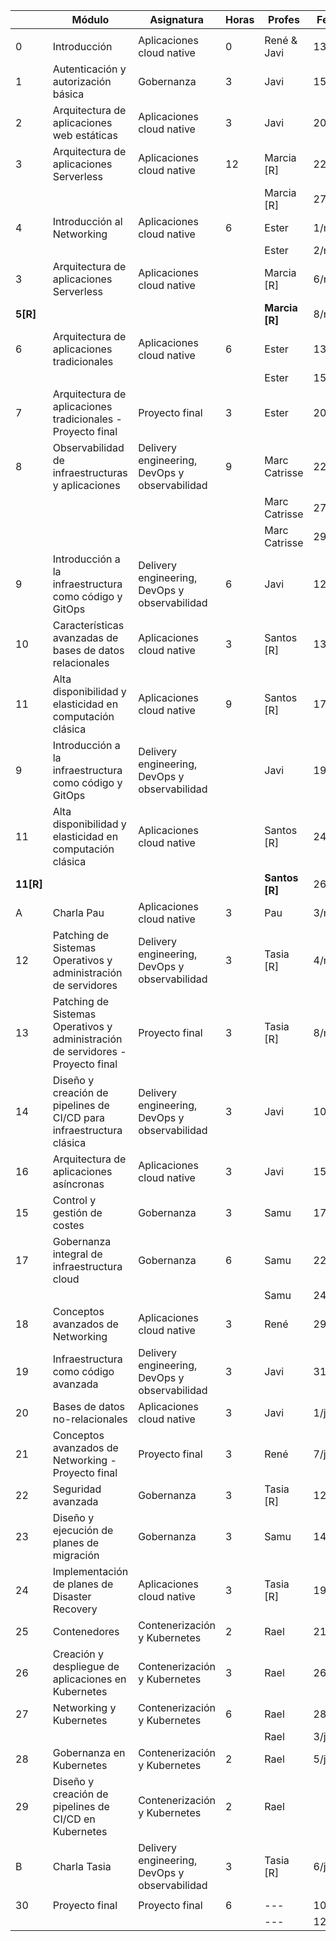 |    | Módulo                                                                          | Asignatura                                    | Horas | Profes        | Fecha  |
| -- | ------------------------------------------------------------------------------- | --------------------------------------------- | ----- | ------------- | ------ |
|    |                                                                                 |                                               |       |               |        |
| 0  | Introducción                                                                    | Aplicaciones cloud native                     | 0     | René & Javi   | 13/feb |
| 1  | Autenticación y autorización básica                                             | Gobernanza                                    | 3     | Javi          | 15/feb |
| 2  | Arquitectura de aplicaciones web estáticas                                      | Aplicaciones cloud native                     | 3     | Javi          | 20/feb |
| 3  | Arquitectura de aplicaciones Serverless                                         | Aplicaciones cloud native                     | 12    | Marcia [R]    | 22/feb |
|    |                                                                                 |                                               |       | Marcia [R]    | 27/feb |
| 4  | Introducción al Networking                                                      | Aplicaciones cloud native                     | 6     | Ester         | 1/mar  |
|    |                                                                                 |                                               |       | Ester         | 2/mar  |
| 3  | Arquitectura de aplicaciones Serverless                                         | Aplicaciones cloud native                     |       | Marcia [R]    | 6/mar  |
|**5[R]**|                                                                                |                                               |       | **Marcia [R]**| 8/mar  |
| 6  | Arquitectura de aplicaciones tradicionales                                      | Aplicaciones cloud native                     | 6     | Ester         | 13/mar |
|    |                                                                                 |                                               |       | Ester         | 15/mar |
| 7  | Arquitectura de aplicaciones tradicionales - Proyecto final                     | Proyecto final                                | 3     | Ester         | 20/mar |
| 8  | Observabilidad de infraestructuras y aplicaciones                               | Delivery engineering, DevOps y observabilidad | 9     | Marc Catrisse | 22/mar |
|    |                                                                                 |                                               |       | Marc Catrisse | 27/mar |
|    |                                                                                 |                                               |       | Marc Catrisse | 29/mar |
| 9  | Introducción a la infraestructura como código y GitOps                          | Delivery engineering, DevOps y observabilidad | 6     | Javi          | 12/abr |
| 10 | Características avanzadas de bases de datos relacionales                        | Aplicaciones cloud native                     | 3     | Santos [R]    | 13/abr |
| 11 | Alta disponibilidad y elasticidad en computación clásica                        | Aplicaciones cloud native                     | 9     | Santos [R]    | 17/abr |
| 9  | Introducción a la infraestructura como código y GitOps                          | Delivery engineering, DevOps y observabilidad |       | Javi          | 19/abr |
| 11 | Alta disponibilidad y elasticidad en computación clásica                        | Aplicaciones cloud native                     |       | Santos [R]    | 24/abr |
|**11[R]**|                                                                               |                                               |       |**Santos [R]** | 26/abr |
| A  | Charla Pau                                                                      | Aplicaciones cloud native                     | 3     | Pau           | 3/may  |
| 12 | Patching de Sistemas Operativos y administración de servidores                  | Delivery engineering, DevOps y observabilidad | 3     | Tasia  [R]    | 4/may  |
| 13 | Patching de Sistemas Operativos y administración de servidores - Proyecto final | Proyecto final                                | 3     | Tasia  [R]    | 8/may  |
| 14 | Diseño y creación de pipelines de CI/CD para infraestructura clásica            | Delivery engineering, DevOps y observabilidad | 3     | Javi          | 10/may |
| 16 | Arquitectura de aplicaciones asíncronas                                         | Aplicaciones cloud native                     | 3     | Javi          | 15/may |
| 15 | Control y gestión de costes                                                     | Gobernanza                                    | 3     | Samu          | 17/may |
| 17 | Gobernanza integral de infraestructura cloud                                    | Gobernanza                                    | 6     | Samu          | 22/may |
|    |                                                                                 |                                               |       | Samu          | 24/may |
| 18 | Conceptos avanzados de Networking                                               | Aplicaciones cloud native                     | 3     | René          | 29/may |
| 19 | Infraestructura como código avanzada                                            | Delivery engineering, DevOps y observabilidad | 3     | Javi          | 31/may |
| 20 | Bases de datos no-relacionales                                                  | Aplicaciones cloud native                     | 3     | Javi          | 1/jun  |
| 21 | Conceptos avanzados de Networking - Proyecto final                              | Proyecto final                                | 3     | René          | 7/jun  |
| 22 | Seguridad avanzada                                                              | Gobernanza                                    | 3     | Tasia  [R]    | 12/jun |
| 23 | Diseño y ejecución de planes de migración                                       | Gobernanza                                    | 3     | Samu          | 14/jun |
| 24 | Implementación de planes de Disaster Recovery                                   | Aplicaciones cloud native                     | 3     | Tasia  [R]    | 19/jun |
| 25 | Contenedores                                                                    | Contenerización y Kubernetes                  | 2     | Rael          | 21/jun |
| 26 | Creación y despliegue de aplicaciones en Kubernetes                             | Contenerización y Kubernetes                  | 3     | Rael          | 26/jun |
| 27 | Networking y Kubernetes                                                         | Contenerización y Kubernetes                  | 6     | Rael          | 28/jun |
|    |                                                                                 |                                               |       | Rael          | 3/jul  |
| 28 | Gobernanza en Kubernetes                                                        | Contenerización y Kubernetes                  | 2     | Rael          | 5/jul  |
| 29 | Diseño y creación de pipelines de CI/CD en Kubernetes                           | Contenerización y Kubernetes                  | 2     | Rael          |        |
| B  | Charla Tasia                                                                    | Delivery engineering, DevOps y observabilidad | 3     | Tasia  [R]    | 6/jul  |
|    |                                                                                 |                                               |       |               |        |
| 30 | Proyecto final                                                                  | Proyecto final                                | 6     | ---           | 10/jul |
|    |                                                                                 |                                               |       | ---           | 12/jul |
